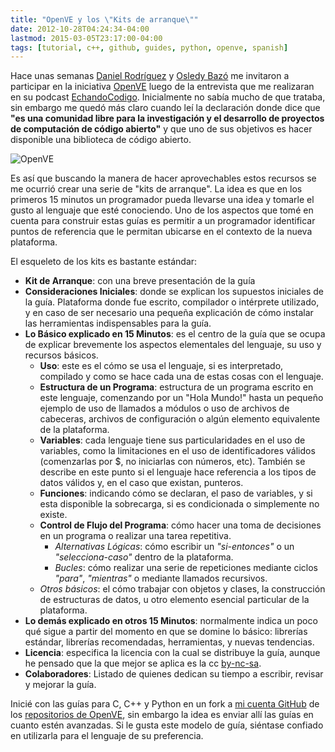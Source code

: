 ```yaml
---
title: "OpenVE y los \"Kits de arranque\""
date: 2012-10-28T04:24:34-04:00
lastmod: 2015-03-05T23:17:00-04:00
tags: [tutorial, c++, github, guides, python, openve, spanish]
---
```


Hace unas semanas [Daniel Rodríguez](http://sadasant.com/) y [Osledy
Bazó](http://osledybazo.com/) me invitaron a participar en la iniciativa
[OpenVE](http://openve.github.com/) luego de la entrevista que me
realizaran en su podcast [EchandoCodigo](http://echandocodigo.com/).
Inicialmente no sabía mucho de que trataba, sin embargo me quedó más
claro cuando leí la declaración donde dice que **"es una comunidad libre
para la investigación y el desarrollo de proyectos de computación de
código abierto"** y que uno de sus objetivos es hacer disponible una
biblioteca de código abierto.

<!--more-->

![OpenVE](/images/openve_logo-300x300.jpeg)

Es así que buscando la manera de hacer aprovechables estos recursos se
me ocurrió crear una serie de "kits de arranque". La idea es que en los
primeros 15 minutos un programador pueda llevarse una idea y tomarle el
gusto al lenguaje que esté conociendo. Uno de los aspectos que tomé en
cuenta para construir estas guías es permitir a un programador
identificar puntos de referencia que le permitan ubicarse en el contexto
de la nueva plataforma.

El esqueleto de los kits es bastante estándar:

-   **Kit de Arranque**: con una breve presentación de la guía
-   **Consideraciones Iniciales**: donde se explican los supuestos
    iniciales de la guía. Plataforma donde fue escrito, compilador o
    intérprete utilizado, y en caso de ser necesario una pequeña
    explicación de cómo instalar las herramientas indispensables para
    la guía.
-   **Lo Básico explicado en 15 Minutos**: es el centro de la guía que se
    ocupa de explicar brevemente los aspectos elementales del lenguaje,
    su uso y recursos básicos.
    -   **Uso**: este es el cómo se usa el lenguaje, si es interpretado,
        compilado y como se hace cada una de estas cosas con
        el lenguaje.
    -   **Estructura de un Programa**: estructura de un programa escrito
        en este lenguaje, comenzando por un "Hola Mundo!" hasta un
        pequeño ejemplo de uso de llamados a módulos o uso de archivos
        de cabeceras, archivos de configuración o algún elemento
        equivalente de la plataforma.
    -   **Variables**: cada lenguaje tiene sus particularidades en el uso
        de variables, como la limitaciones en el uso de identificadores
        válidos (comenzarlas por \$, no iniciarlas con números, etc).
        También se describe en este punto si el lenguaje hace referencia
        a los tipos de datos válidos y, en el caso que
        existan, punteros.
    -   **Funciones**: indicando cómo se declaran, el paso de variables, y
        si esta disponible la sobrecarga, si es condicionada o
        simplemente no existe.
    -   **Control de Flujo del Programa**: cómo hacer una toma de
        decisiones en un programa o realizar una tarea repetitiva.
        -   *Alternativas Lógicas*: cómo escribir un *"si-entonces"* o
            un *"selecciona-caso"* dentro de la plataforma.
        -   *Bucles*: cómo realizar una serie de repeticiones mediante
            ciclos *"para"*, *"mientras"* o mediante
            llamados recursivos.
    -   *Otros básicos*: el cómo trabajar con objetos y clases, la
        construcción de estructuras de datos, u otro elemento esencial
        particular de la plataforma.
-   **Lo demás explicado en otros 15 Minutos**: normalmente indica un poco
    qué sigue a partir del momento en que se domine lo básico: librerías
    estándar, librerías recomendadas, herramientas, y nuevas tendencias.
-   **Licencia**: especifica la licencia con la cual se distribuye la
    guía, aunque he pensado que la que mejor se aplica es la cc
    [by-nc-sa](http://creativecommons.org/licenses/by-nc-sa/3.0/).
-   **Colaboradores**: Listado de quienes dedican su tiempo a escribir,
    revisar y mejorar la guía.

Inicié con las guías para C, C++ y Python en un fork a [mi cuenta
GitHub](http://github.com/carlosgruiz-dev) de los [repositorios de
OpenVE](https://github.com/openve), sin embargo la idea es enviar allí
las guías en cuanto estén avanzadas. Si le gusta este modelo de guía,
siéntase confiado en utilizarla para el lenguaje de su preferencia.
